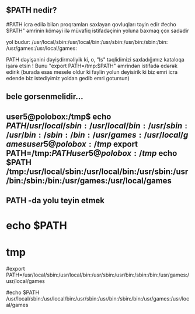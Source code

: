 ## $PATH nedir?

#PATH icra edilə bilən proqramları saxlayan qovluqları təyin edir
#echo $PATH" əmrinin köməyi ilə müvafiq istifadəçinin yoluna baxmaq çox sadədir 

yol budur:   /usr/local/sbin:/usr/local/bin:/usr/sbin:/usr/bin:/sbin:/bin: /usr/games:/usr/local/games:


PATH dəyişənini dəyişdirməliyik ki, o, "ls" təqlidimizi saxladığımız kataloqa işarə etsin ! Bunu "export PATH=/tmp:$PATH" əmrindən istifadə edərək edirik
(burada esas mesele oldur ki faylin yolun deyisirik ki biz emri icra edende biz istediyimiz yoldan gedib emri gotursun)

bele gorsenmelidir...
------
  user5@polobox:/tmp$ echo $PATH
  /usr/local/sbin:/usr/local/bin:/usr/sbin:/usr/bin:/sbin:/bin:/usr/games:/usr/local/games
  user5@polobox:/tmp$ export PATH=/tmp:$PATH
  user5@polobox:/tmp$ echo $PATH
  /tmp:/usr/local/sbin:/usr/local/bin:/usr/sbin:/usr/bin:/sbin:/bin:/usr/games:/usr/local/games
-----

## PATH -da yolu teyin etmek

# echo $PATH
# tmp

#export PATH=/usr/local/sbin:/usr/local/bin:/usr/sbin:/usr/bin:/sbin:/bin:/usr/games:/usr/local/games

#echo $PATH
/usr/local/sbin:/usr/local/bin:/usr/sbin:/usr/bin:/sbin:/bin:/usr/games:/usr/local/games
